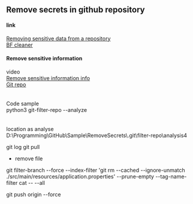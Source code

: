 ## Remove secrets in github repository


#### link
<div>
<a href="https://docs.github.com/en/authentication/keeping-your-account-and-data-secure/removing-sensitive-data-from-a-repository">Removing sensitive data from a repository</a>
</div>

<div>
<a href="https://rtyley.github.io/bfg-repo-cleaner/">BF cleaner</a>
</div>


#### Remove sensitive information

<div>
video
</div>
<div>
<a href="https://www.youtube.com/watch?v=liCAFV8Rmbs">Remove sensitive information info</a>
</div>



<div>
<a href="https://github.com/newren/git-filter-repo">Git repo</a>
</div>

</br>
</br>

<div>
Code sample
</div>
<div>
python3 git-filter-repo  --analyze
</div>


</br>
</br>

<div>
location as analyse
</div>
D:\Programming\GitHub\Sample\RemoveSecrets\.git\filter-repo\analysis4



git log
git pull

- remove file

git filter-branch --force --index-filter 'git rm --cached --ignore-unmatch ./src/main/resources/application.properties' --prune-empty --tag-name-filter cat -- --all

git push origin --force

